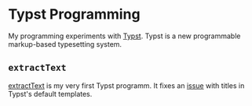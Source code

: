 # Typst Programming

My programming experiments with [Typst](https://typst.app/). Typst is a new programmable markup-based typesetting system.

## `extractText`

[extractText](extractText/extractText.typ) is my very first Typst programm. It fixes an [issue](https://github.com/typst/templates/issues/12#issuecomment-1793845765) with titles in Typst's default templates.
